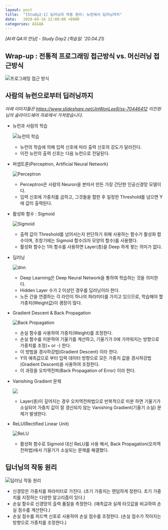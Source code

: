 ```yaml
---
layout: post
title:  "[Study2-1] 딥러닝의 작동 원리: 뉴런에서 딥러닝까지"
date:   2020-04-16 22:00:00 +0900
categories: AI&QA
---
```


*[AI와 QA의 만남] - Study Day2 (학습일: '20.04.21)*

## Wrap-up : 전통적 프로그래밍 접근방식 vs. 머신러닝 접근방식

![프로그래밍 접근 방식](/img/study2/original_program_vs_ml.png)

## 사람의 뉴런으로부터 딥러닝까지

*아래 이미지들은 <https://www.slideshare.net/JinWonLee9/ss-70446412> 이진원 님의 슬라이드쉐어 자료에서 가져왔습니다.*

- 뉴런과 사람의 학습

  ![뉴런의 학습](/img/study2/neurons_learning.png)

  - 뉴런의 학습에 의해 입력 신호에 따라 출력 신호의 강도가 달라진다.
  - 이전 뉴런의 출력 신호는 다음 뉴런으로 전달된다.

- 퍼셉트론(Perceptron, Artificial Neural Network)

  ![Perceptron](/img/study2/Perceptron.png)

  - Perceptron은 사람의 Neuron을 본따서 만든 가장 간단한 인공신경망 모델이다.
  - 입력 신호에 가중치를 곱하고, 그것들을 합한 후 일정한 Threshold를 넘으면 Y에 값이 출력된다.

- 활성화 함수 : Sigmoid

  ![Sigmoid](/img/study2/Logical_AND_Sigmoid.png)

  - 출력 값이 Threshold를 넘어서는지 판단하기 위해 사용하는 함수가 활성화 합수이며, 초창기에는 Sigmoid 함수(S자 모양의 함수)를 사용했다.
  - 활성화 함수는 1차 함수를 사용하면 Layer(층)을 Deep 하게 쌓는 의미가 없다.

- 딥러닝

  ![dnn](/img/study2/deep-neural-network.png)

  - Deep Learning은 Deep Neural Network을 통하여 학습하는 것을 의미한다.
  - Hidden Layer 수가 2 이상인 경우를 딥러닝이라 한다.
  - 노든 간을 연결하는 각 라인이 하나의 파라미터를 가지고 있으므로, 학습해야 할 가중치(Weight값)이 괭장이 많다. 

- Gradient Descent & Back Propagation

  ![Back Propagation](/img/study2/Back_Propagation.png)

  - 손실 함수를 사용하여 가중치(Weight)를 조정한다.
  - 손실 함수를 미분하여 기울기를 계산하고, 기울기가 0에 가까워지는 방향으로 가중치를 조정(+ or -) 한다.
  - 이 방법을 경사하강법(Gradient Descent) 이라 한다.
  - Y의 예측값으로 부터 입력 데이터 방향으로 모든 가중치 값을 경사하강법(Gradient Descent)을 사용하여 조정한다.
  - 이 과정을 오차역전파(Back Propagation of Error) 이라 한다.

- Vanishing Gradient 문제

  ![](/img/study2/Vanishing_Gradient_Problem.png)

  - Layer(층)이 깊어지는 경우 오차역전파법으로 반복적으로 미분 하면 기울기가 소실되어 가중치 값이 잘 갱신되지 않는 Vanishing Gradient(기울기 소실) 문제가 발생한다.

- ReLU(Rectified Linear Unit)

  ![ReLU](/img/study2/ReLU.png)

  - 활성화 함수로 Sigmoid 대신 ReLU를 사용 해서, Back Propagation(오차역전파법)에서 기울기가 소실되는 문제를 해결했다.

## 딥너닝의 작동 원리

  ![딥러닝 작동 원리](/img/study2/deep-learning-principle.png)

  - 신경망은 가중치를 파라미터로 가진다. (초기 가중치는 랜덤하게 정한다. 초기 가중치를 지정하는 다양한 알고리즘이 있다.)
  - 손실 함수로 신경망의 출력 품질을 측정한다. (예측값과 실제 타깃값을 비교하여 손실 점수를 계산한다.)
  - 손실 점수를 피드백 신호로 사용하여 손실 점수를 조정한다. (손실 점수가 작아지는 방향으로 가중치를 조정한다.)
